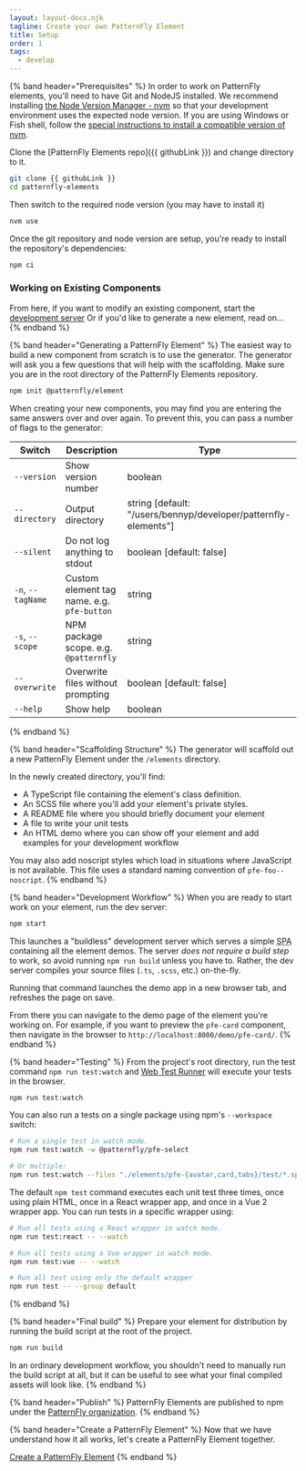 ```yaml
---
layout: layout-docs.njk
tagline: Create your own PatternFly Element
title: Setup
order: 1
tags:
  - develop
---
```


{% band header="Prerequisites" %}
  In order to work on PatternFly elements, you'll need to have Git and NodeJS installed.
  We recommend installing [the Node Version Manager - nvm](https://github.com/nvm-sh/nvm) so that your development environment uses the expected node version.
  If you are using Windows or Fish shell, follow the [special instructions to install a compatible version of nvm](https://github.com/nvm-sh/nvm#important-notes).

  Clone the [PatternFly Elements repo]({{ githubLink }}) and change directory to it.

  ```bash
  git clone {{ githubLink }}
  cd patternfly-elements
  ```

  Then switch to the required node version (you may have to install it)

  ```bash
  nvm use
  ```

  Once the git repository and node version are setup, you're ready to install the repository's dependencies:

  ```bash
  npm ci
  ```

  ### Working on Existing Components

  From here, if you want to modify an existing component, start the [development server](#development-workflow)
  Or if you'd like to generate a new element, read on...
{% endband %}

{% band header="Generating a PatternFly Element" %}
  The easiest way to build a new component from scratch is to use the generator.
  The generator will ask you a few questions that will help with the scaffolding.
  Make sure you are in the root directory of the PatternFly Elements repository.

  ```bash
  npm init @patternfly/element
  ```

  When creating your new components, you may find you are entering the same answers over and over again.
  To prevent this, you can pass a number of flags to the generator:

| Switch            | Description                                | Type                                                            |
| ----------------- | ------------------------------------------ | --------------------------------------------------------------- |
| `--version`       | Show version number                        | boolean                                                         |
| `--directory`     | Output directory                           | string [default: "/users/bennyp/developer/patternfly-elements"] |
| `--silent`        | Do not log anything to stdout              | boolean [default: false]                                        |
| `-n`, `--tagName` | Custom element tag name. e.g. `pfe-button` | string                                                          |
| `-s`, `--scope`   | NPM package scope. e.g. `@patternfly`      | string                                                          |
| `--overwrite`     | Overwrite files without prompting          | boolean [default: false]                                        |
| `--help`          | Show help                                  | boolean                                                         |
{% endband %}

{% band header="Scaffolding Structure" %}
  The generator will scaffold out a new PatternFly Element under the `/elements` directory.

  In the newly created directory, you'll find:

  - A TypeScript file containing the element's class definition.
  - An SCSS file where you'll add your element's private styles.
  - A README file where you should briefly document your element
  - A file to write your unit tests
  - An HTML demo where you can show off your element and add examples for your development workflow

  You may also add noscript styles which load in situations where JavaScript is not available.  This file uses a standard naming convention of `pfe-foo--noscript`.
{% endband %}

<a id="compile-watch-and-preview"></a>

{% band header="Development Workflow" %}
  When you are ready to start work on your element, run the dev server:

  ```bash
  npm start
  ```

  This launches a "buildless" development server which serves a simple <abbr title="single page app">SPA</abbr> containing all the element demos.
  The server _does not require a build step_ to work, so avoid running `npm run build` unless you have to.
  Rather, the dev server compiles your source files (`.ts`, `.scss`, etc.) on-the-fly.

  Running that command launches the demo app in a new browser tab, and refreshes the page on save.

  From there you can navigate to the demo page of the element you're working on.
  For example, if you want to preview the `pfe-card` component, then navigate in the browser to `http://localhost:8000/demo/pfe-card/`.
{% endband %}

{% band header="Testing" %}
  From the project's root directory, run the test command `npm run test:watch` and
  [Web Test Runner](https://modern-web.dev/docs/test-runner/overview/) will execute your tests in the browser.

  ```bash
  npm run test:watch
  ```

  You can also run a tests on a single package using npm's `--workspace` switch:

  ```bash
  # Run a single test in watch mode.
  npm run test:watch -w @patternfly/pfe-select

  # Or multiple:
  npm run test:watch --files "./elements/pfe-{avatar,card,tabs}/test/*.spec.ts"
  ```

  The default `npm test` command executes each unit test three times, once using plain HTML, once in a React wrapper app, and once in a Vue 2 wrapper app.
  You can run tests in a specific wrapper using:

  ```bash
  # Run all tests using a React wrapper in watch mode.
  npm run test:react -- --watch

  # Run all tests using a Vue wrapper in watch mode.
  npm run test:vue -- --watch

  # Run all test using only the default wrapper
  npm run test -- --group default
  ```
{% endband %}

{% band header="Final build" %}
  Prepare your element for distribution by running the build script at the root of the project.

  ```bash
  npm run build
  ```

  In an ordinary development workflow, you shouldn't need to manually run the build script at all, but it can be useful to see what your final compiled assets will look like.
{% endband %}

{% band header="Publish" %}
  PatternFly Elements are published to npm under the [PatternFly organization](https://www.npmjs.com/org/patternfly).
{% endband %}

{% band header="Create a PatternFly Element" %}
  Now that we have understand how it all works, let's create a PatternFly Element together.

  <a class="cta" href="/docs/develop/create">Create a PatternFly Element</a>
{% endband %}
